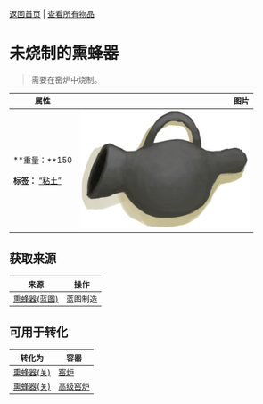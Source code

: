 [返回首页](index.md)   |  [查看所有物品](object.md)
# 未烧制的熏蜂器  
> 需要在窑炉中烧制。  
  
  属性  |   图片   
 ----  |  ----:   
 **重量：**150<br><br>**标签：**	[“粘土”](tag_Clay.md)  |  ![](Sprite/BeeSmokerOff.png)   
  
## 获取来源  
来源  |  操作  
----  |  ----  
[熏蜂器(蓝图)](Bp_BeeSmoker.md)  |  蓝图制造  
## 可用于转化  
转化为  |  容器  
----  |  ----  
[熏蜂器(关)](BeeSmokerOff.md)  |  [窑炉](Kiln.md)  
[熏蜂器(关)](BeeSmokerOff.md)  |  [高级窑炉](KilnAdvanced.md)  
